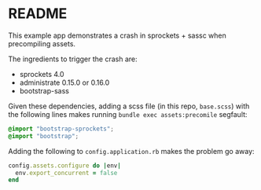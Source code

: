 # README

This example app demonstrates a crash in sprockets + sassc when precompiling assets.

The ingredients to trigger the crash are:

- sprockets 4.0
- administrate 0.15.0 or 0.16.0
- bootstrap-sass

Given these dependencies, adding a scss file (in this repo, `base.scss`) with
the following lines makes running `bundle exec assets:precomile` segfault:

```scss
@import "bootstrap-sprockets";
@import "bootstrap";
```

Adding the following to `config.application.rb` makes the problem go away:

```ruby
config.assets.configure do |env|
  env.export_concurrent = false
end
```
